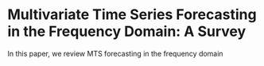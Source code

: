 # Multivariate Time Series Forecasting in the Frequency Domain: A Survey

In this paper, we review MTS forecasting in the frequency domain
